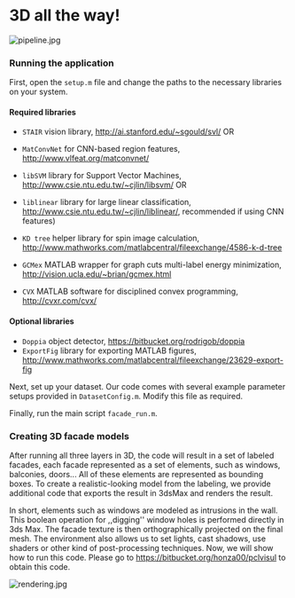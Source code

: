 # 3D all the way! #

![pipeline.jpg](http://homes.esat.kuleuven.be/~amartino/2015_cvpr_www/pics/pipeline04.jpg)

### Running the application
First, open the ```setup.m``` file and change the paths to the necessary libraries on your system. 

#### Required libraries

* ```STAIR``` vision library, http://ai.stanford.edu/~sgould/svl/ OR
* ```MatConvNet``` for CNN-based region features, http://www.vlfeat.org/matconvnet/


* ```libSVM``` library for Support Vector Machines, http://www.csie.ntu.edu.tw/~cjlin/libsvm/ OR
* ```liblinear``` library for large linear classification, http://www.csie.ntu.edu.tw/~cjlin/liblinear/, recommended if using CNN features)


* ```KD tree``` helper library for spin image calculation, http://www.mathworks.com/matlabcentral/fileexchange/4586-k-d-tree
* ```GCMex``` MATLAB wrapper for graph cuts multi-label energy minimization, http://vision.ucla.edu/~brian/gcmex.html
* ```CVX``` MATLAB software for disciplined convex programming, http://cvxr.com/cvx/

#### Optional libraries

* ```Doppia``` object detector, https://bitbucket.org/rodrigob/doppia
* ```ExportFig``` library for exporting MATLAB figures, http://www.mathworks.com/matlabcentral/fileexchange/23629-export-fig


Next, set up your dataset. Our code comes with several example parameter setups provided in ```DatasetConfig.m```. Modify this file as required.

Finally, run the main script ```facade_run.m```.

### Creating 3D facade models

After running all three layers in 3D, the code will result in a set of labeled facades, each facade represented as a set of elements, such as windows, balconies, doors... All of these elements are represented as bounding boxes. To create a realistic-looking model from the labeling, we provide additional code that exports the result in 3dsMax and renders the result. 

In short, elements such as windows are modeled as intrusions in the wall. This boolean operation for ,,digging'' window holes is performed directly in 3ds Max. The facade texture is then orthographically projected on the final mesh. The environment also allows us to set lights, cast shadows, use shaders or other kind of post-processing techniques. Now, we will show how to run this code. Please go to https://bitbucket.org/honza00/pclvisul to obtain this code.

![rendering.jpg](https://bitbucket.org/repo/deay7R/images/402738020-rendering.jpg)


